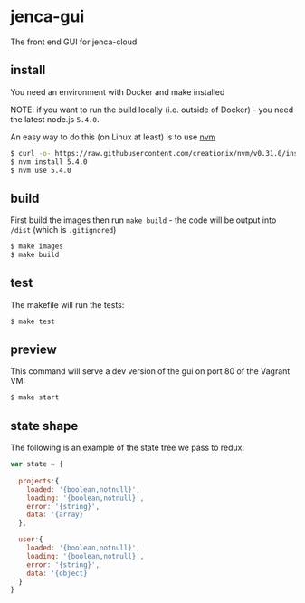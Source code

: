 # jenca-gui

The front end GUI for jenca-cloud

## install

You need an environment with Docker and make installed

NOTE: if you want to run the build locally (i.e. outside of Docker) - you need the latest node.js `5.4.0`.

An easy way to do this (on Linux at least) is to use [nvm](https://github.com/creationix/nvm)

```bash
$ curl -o- https://raw.githubusercontent.com/creationix/nvm/v0.31.0/install.sh | bash
$ nvm install 5.4.0
$ nvm use 5.4.0
```

## build

First build the images then run `make build` - the code will be output into `/dist` (which is `.gitignored`)

```bash
$ make images
$ make build
```

## test

The makefile will run the tests:

```bash
$ make test
```

## preview

This command will serve a dev version of the gui on port 80 of the Vagrant VM:

```bash
$ make start
```

## state shape

The following is an example of the state tree we pass to redux:

```js
var state = {
  
  projects:{
    loaded: '{boolean,notnull}',
    loading: '{boolean,notnull}',
    error: '{string}',
    data: '{array}
  },

  user:{
    loaded: '{boolean,notnull}',
    loading: '{boolean,notnull}',
    error: '{string}',
    data: '{object}
  }
}
```